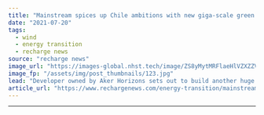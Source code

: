 ```yaml
---
title: "Mainstream spices up Chile ambitions with new giga-scale green power plan"
date: "2021-07-20"
tags: 
  - wind
  - energy transition
  - recharge news
source: "recharge news"
image_url: "https://images-global.nhst.tech/image/ZS8yMytMRFlaeHlVZXZZV2pNYnA1M0wzY2YxRU12Q2I3b3E5RzI0MTczUT0=/nhst/binary/f6a15dafdb09425ee492495a8a97ecfd"
image_fp: "/assets/img/post_thumbnails/123.jpg"
lead: "Developer owned by Aker Horizons sets out to build another huge wind and solar platform in South American nation"
article_url: "https://www.rechargenews.com/energy-transition/mainstream-spices-up-chile-ambitions-with-new-giga-scale-green-power-plan/2-1-1042561"
---
```


---
